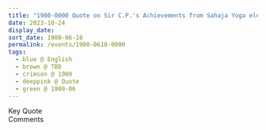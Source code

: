 ```yaml
---
title: "1900-0000 Quote on Sir C.P.'s Achievements from Sahaja Yoga electronic mail of 1994-0305"
date: 2023-10-24
display_date: 
sort_date: 1900-06-18
permalink: /events/1900-0618-0000
tags:
  - blue @ English
  - brown @ TBD
  - crimson @ 1900
  - deeppink @ Quote
  - green @ 1900-06
---
```


<wave-list>
  <list-title color="green" width="75">Key Quote</list-title>
  <list-item color="BlanchedAlmond"  width="200"></list-item>
  <list-item color="Lavender"></list-item>
  <list-item color="BlanchedAlmond"></list-item>
</wave-list>

<br>

<wave-list>
  <list-title color="green" width="75">Comments</list-title>
  <list-item color="BlanchedAlmond"  width="200"></list-item>
  <list-item color="Lavender"></list-item>
  <list-item color="BlanchedAlmond"></list-item>
</wave-list>